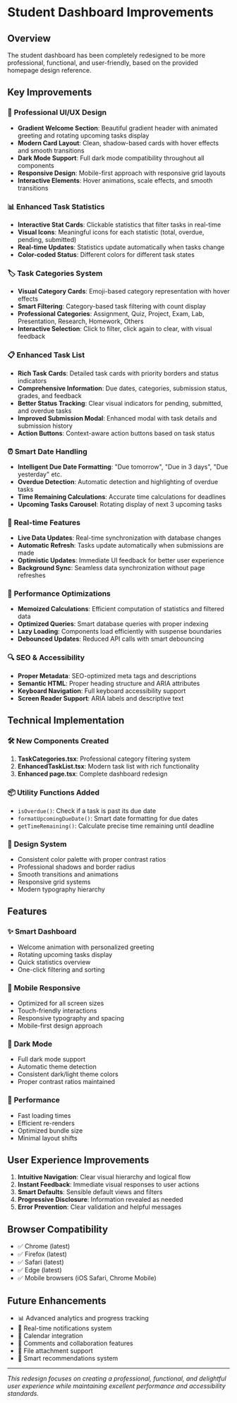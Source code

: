# Student Dashboard Improvements

## Overview
The student dashboard has been completely redesigned to be more professional, functional, and user-friendly, based on the provided homepage design reference.

## Key Improvements

### 🎨 **Professional UI/UX Design**
- **Gradient Welcome Section**: Beautiful gradient header with animated greeting and rotating upcoming tasks display
- **Modern Card Layout**: Clean, shadow-based cards with hover effects and smooth transitions
- **Dark Mode Support**: Full dark mode compatibility throughout all components
- **Responsive Design**: Mobile-first approach with responsive grid layouts
- **Interactive Elements**: Hover animations, scale effects, and smooth transitions

### 📊 **Enhanced Task Statistics**
- **Interactive Stat Cards**: Clickable statistics that filter tasks in real-time
- **Visual Icons**: Meaningful icons for each statistic (total, overdue, pending, submitted)
- **Real-time Updates**: Statistics update automatically when tasks change
- **Color-coded Status**: Different colors for different task states

### 🏷️ **Task Categories System**
- **Visual Category Cards**: Emoji-based category representation with hover effects
- **Smart Filtering**: Category-based task filtering with count display
- **Professional Categories**: Assignment, Quiz, Project, Exam, Lab, Presentation, Research, Homework, Others
- **Interactive Selection**: Click to filter, click again to clear, with visual feedback

### 📋 **Enhanced Task List**
- **Rich Task Cards**: Detailed task cards with priority borders and status indicators
- **Comprehensive Information**: Due dates, categories, submission status, grades, and feedback
- **Better Status Tracking**: Clear visual indicators for pending, submitted, and overdue tasks
- **Improved Submission Modal**: Enhanced modal with task details and submission history
- **Action Buttons**: Context-aware action buttons based on task status

### ⏰ **Smart Date Handling**
- **Intelligent Due Date Formatting**: "Due tomorrow", "Due in 3 days", "Due yesterday" etc.
- **Overdue Detection**: Automatic detection and highlighting of overdue tasks
- **Time Remaining Calculations**: Accurate time calculations for deadlines
- **Upcoming Tasks Carousel**: Rotating display of next 3 upcoming tasks

### 🔄 **Real-time Features**
- **Live Data Updates**: Real-time synchronization with database changes
- **Automatic Refresh**: Tasks update automatically when submissions are made
- **Optimistic Updates**: Immediate UI feedback for better user experience
- **Background Sync**: Seamless data synchronization without page refreshes

### 🎯 **Performance Optimizations**
- **Memoized Calculations**: Efficient computation of statistics and filtered data
- **Optimized Queries**: Smart database queries with proper indexing
- **Lazy Loading**: Components load efficiently with suspense boundaries
- **Debounced Updates**: Reduced API calls with smart debouncing

### 🔍 **SEO & Accessibility**
- **Proper Metadata**: SEO-optimized meta tags and descriptions
- **Semantic HTML**: Proper heading structure and ARIA attributes
- **Keyboard Navigation**: Full keyboard accessibility support
- **Screen Reader Support**: ARIA labels and descriptive text

## Technical Implementation

### 🛠️ **New Components Created**
1. **TaskCategories.tsx**: Professional category filtering system
2. **EnhancedTaskList.tsx**: Modern task list with rich functionality
3. **Enhanced page.tsx**: Complete dashboard redesign

### 📦 **Utility Functions Added**
- `isOverdue()`: Check if a task is past its due date
- `formatUpcomingDueDate()`: Smart date formatting for due dates
- `getTimeRemaining()`: Calculate precise time remaining until deadline

### 🎨 **Design System**
- Consistent color palette with proper contrast ratios
- Professional shadows and border radius
- Smooth transitions and animations
- Responsive grid systems
- Modern typography hierarchy

## Features

### ✨ **Smart Dashboard**
- Welcome animation with personalized greeting
- Rotating upcoming tasks display
- Quick statistics overview
- One-click filtering and sorting

### 📱 **Mobile Responsive**
- Optimized for all screen sizes
- Touch-friendly interactions
- Responsive typography and spacing
- Mobile-first design approach

### 🌙 **Dark Mode**
- Full dark mode support
- Automatic theme detection
- Consistent dark/light theme colors
- Proper contrast ratios maintained

### 🚀 **Performance**
- Fast loading times
- Efficient re-renders
- Optimized bundle size
- Minimal layout shifts

## User Experience Improvements

1. **Intuitive Navigation**: Clear visual hierarchy and logical flow
2. **Instant Feedback**: Immediate visual responses to user actions
3. **Smart Defaults**: Sensible default views and filters
4. **Progressive Disclosure**: Information revealed as needed
5. **Error Prevention**: Clear validation and helpful messages

## Browser Compatibility

- ✅ Chrome (latest)
- ✅ Firefox (latest)
- ✅ Safari (latest)
- ✅ Edge (latest)
- ✅ Mobile browsers (iOS Safari, Chrome Mobile)

## Future Enhancements

- 📊 Advanced analytics and progress tracking
- 🔔 Real-time notifications system
- 📅 Calendar integration
- 💬 Comments and collaboration features
- 📁 File attachment support
- 🎯 Smart recommendations system

---

*This redesign focuses on creating a professional, functional, and delightful user experience while maintaining excellent performance and accessibility standards.*


